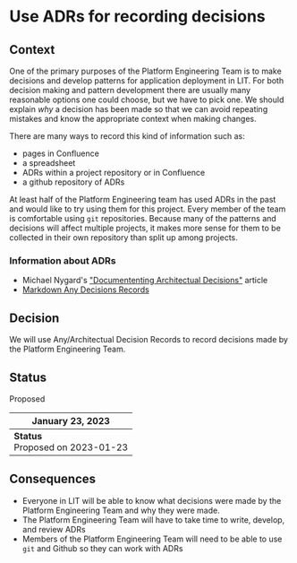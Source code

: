 # Use ADRs for recording decisions

## Context

One of the primary purposes of the Platform Engineering Team is to make
decisions and develop patterns for application deployment in LIT. For both
decision making and pattern development there are usually many reasonable
options one could choose, but we have to pick one. We should explain *why* a
decision has been made so that we can avoid repeating mistakes and know the
appropriate context when making changes.

There are many ways to record this kind of information such as:

* pages in Confluence
* a spreadsheet
* ADRs within a project repository or in Confluence
* a github repository of ADRs

At least half of the Platform Engineering team has used ADRs in the past and
would like to try using them for this project. Every member of the team is
comfortable using `git` repositories. Because many of the patterns and
decisions will affect multiple projects, it makes more sense for them to be
collected in their own repository than split up among projects.

### Information about ADRs

* Michael Nygard's ["Documententing Architectual
  Decisions"](https://cognitect.com/blog/2011/11/15/documenting-architecture-decisions)
  article
* [Markdown Any Decisions Records](https://adr.github.io/madr/#overview)

## Decision

We will use Any/Architectual Decision Records to record decisions made by the
Platform Engineering Team.

## Status

Proposed

| January 23, 2023 |
|-----------------|
| **Status** <br> Proposed on 2023-01-23 |

## Consequences

* Everyone in LIT will be able to know what decisions were made by the Platform
  Engineering Team and why they were made.
* The Platform Engineering Team will have to take time to write, develop, and
  review ADRs
* Members of the Platform Engineering Team will need to be able to use `git`
  and Github so they can work with ADRs
